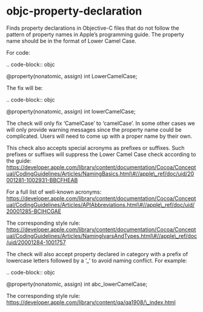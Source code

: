 objc-property-declaration
=========================

Finds property declarations in Objective-C files that do not follow the
pattern of property names in Apple’s programming guide. The property
name should be in the format of Lower Camel Case.

For code:

.. code-block:: objc

@property(nonatomic, assign) int LowerCamelCase;

The fix will be:

.. code-block:: objc

@property(nonatomic, assign) int lowerCamelCase;

The check will only fix ‘CamelCase’ to ‘camelCase’. In some other cases
we will only provide warning messages since the property name could be
complicated. Users will need to come up with a proper name by their own.

This check also accepts special acronyms as prefixes or suffixes. Such
prefixes or suffixes will suppress the Lower Camel Case check according
to the guide:
https://developer.apple.com/library/content/documentation/Cocoa/Conceptual/CodingGuidelines/Articles/NamingBasics.html\#//apple\_ref/doc/uid/20001281-1002931-BBCFHEAB

For a full list of well-known acronyms:
https://developer.apple.com/library/content/documentation/Cocoa/Conceptual/CodingGuidelines/Articles/APIAbbreviations.html\#//apple\_ref/doc/uid/20001285-BCIHCGAE

The corresponding style rule:
https://developer.apple.com/library/content/documentation/Cocoa/Conceptual/CodingGuidelines/Articles/NamingIvarsAndTypes.html\#//apple\_ref/doc/uid/20001284-1001757

The check will also accept property declared in category with a prefix
of lowercase letters followed by a ’\_’ to avoid naming conflict. For
example:

.. code-block:: objc

@property(nonatomic, assign) int abc\_lowerCamelCase;

The corresponding style rule:
https://developer.apple.com/library/content/qa/qa1908/\_index.html
